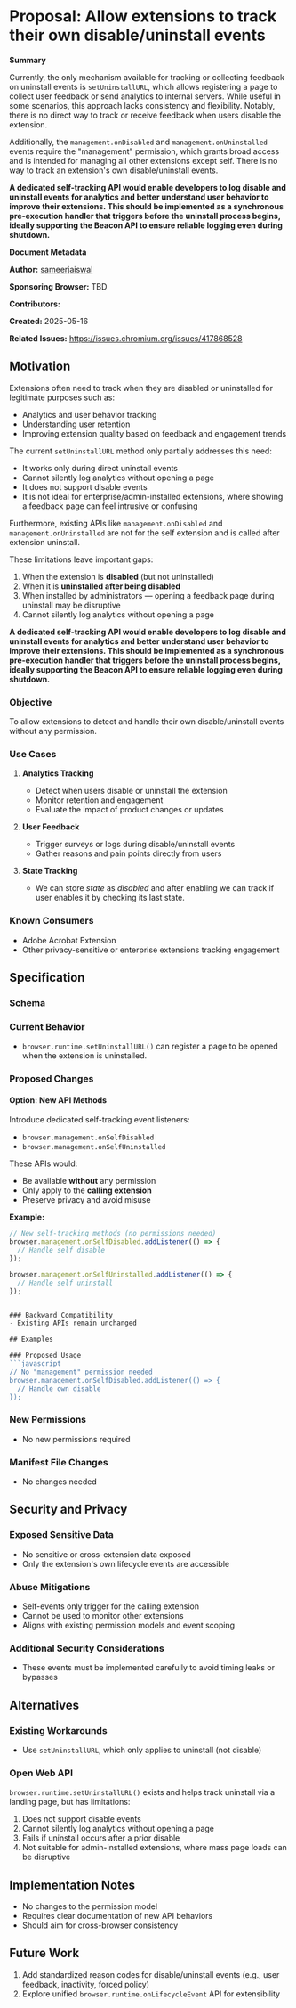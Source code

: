 # Proposal: Allow extensions to track their own disable/uninstall events

**Summary**

Currently, the only mechanism available for tracking or collecting feedback on uninstall events is `setUninstallURL`, which allows registering a page to collect user feedback or send analytics to internal servers. While useful in some scenarios, this approach lacks consistency and flexibility. Notably, there is no direct way to track or receive feedback when users disable the extension.

Additionally, the `management.onDisabled` and `management.onUninstalled` events require the "management" permission, which grants broad access and is intended for managing all other extensions except self. There is no way to track an extension's own disable/uninstall events.

**A dedicated self-tracking API would enable developers to log disable and uninstall events for analytics and better understand user behavior to improve their extensions. This should be implemented as a synchronous pre-execution handler that triggers before the uninstall process begins, ideally supporting the Beacon API to ensure reliable logging even during shutdown.**

**Document Metadata**

**Author:** [sameerjaiswal](https://github.com/jaissam10)

**Sponsoring Browser:** TBD

**Contributors:**

**Created:** 2025-05-16

**Related Issues:** https://issues.chromium.org/issues/417868528

## Motivation

Extensions often need to track when they are disabled or uninstalled for legitimate purposes such as:
- Analytics and user behavior tracking
- Understanding user retention
- Improving extension quality based on feedback and engagement trends

The current `setUninstallURL` method only partially addresses this need:
- It works only during direct uninstall events
- Cannot silently log analytics without opening a page
- It does not support disable events
- It is not ideal for enterprise/admin-installed extensions, where showing a feedback page can feel intrusive or confusing

Furthermore, existing APIs like `management.onDisabled` and `management.onUninstalled` are not for the self extension and is called after extension uninstall.

These limitations leave important gaps:
1. When the extension is **disabled** (but not uninstalled)
2. When it is **uninstalled after being disabled**
3. When installed by administrators — opening a feedback page during uninstall may be disruptive
4. Cannot silently log analytics without opening a page

**A dedicated self-tracking API would enable developers to log disable and uninstall events for analytics and better understand user behavior to improve their extensions. This should be implemented as a synchronous pre-execution handler that triggers before the uninstall process begins, ideally supporting the Beacon API to ensure reliable logging even during shutdown.**

### Objective
To allow extensions to detect and handle their own disable/uninstall events without any permission.

### Use Cases
1. **Analytics Tracking**
   - Detect when users disable or uninstall the extension
   - Monitor retention and engagement
   - Evaluate the impact of product changes or updates

2. **User Feedback**
   - Trigger surveys or logs during disable/uninstall events
   - Gather reasons and pain points directly from users

3. **State Tracking**
   - We can store _state_ as _disabled_ and after enabling we can track if user enables it by checking its last state.

### Known Consumers
- Adobe Acrobat Extension
- Other privacy-sensitive or enterprise extensions tracking engagement

## Specification

### Schema

### Current Behavior
- `browser.runtime.setUninstallURL()` can register a page to be opened when the extension is uninstalled.

### Proposed Changes

#### Option: New API Methods
Introduce dedicated self-tracking event listeners:
- `browser.management.onSelfDisabled`
- `browser.management.onSelfUninstalled`

These APIs would:
- Be available **without** any permission
- Only apply to the **calling extension**
- Preserve privacy and avoid misuse

**Example:**
```javascript
// New self-tracking methods (no permissions needed)
browser.management.onSelfDisabled.addListener(() => {
  // Handle self disable
});

browser.management.onSelfUninstalled.addListener(() => {
  // Handle self uninstall
});


### Backward Compatibility
- Existing APIs remain unchanged

## Examples

### Proposed Usage
```javascript
// No "management" permission needed
browser.management.onSelfDisabled.addListener(() => {
  // Handle own disable
});
```

### New Permissions
- No new permissions required

### Manifest File Changes
- No changes needed

## Security and Privacy

### Exposed Sensitive Data
- No sensitive or cross-extension data exposed
- Only the extension's own lifecycle events are accessible

### Abuse Mitigations
- Self-events only trigger for the calling extension
- Cannot be used to monitor other extensions
- Aligns with existing permission models and event scoping

### Additional Security Considerations
- These events must be implemented carefully to avoid timing leaks or bypasses

## Alternatives

### Existing Workarounds
- Use `setUninstallURL`, which only applies to uninstall (not disable)

### Open Web API
`browser.runtime.setUninstallURL()` exists and helps track uninstall via a landing page, but has limitations:
1. Does not support disable events
2. Cannot silently log analytics without opening a page
3. Fails if uninstall occurs after a prior disable
4. Not suitable for admin-installed extensions, where mass page loads can be disruptive

## Implementation Notes
- No changes to the permission model
- Requires clear documentation of new API behaviors
- Should aim for cross-browser consistency

## Future Work
1. Add standardized reason codes for disable/uninstall events (e.g., user feedback, inactivity, forced policy)
2. Explore unified `browser.runtime.onLifecycleEvent` API for extensibility
   
